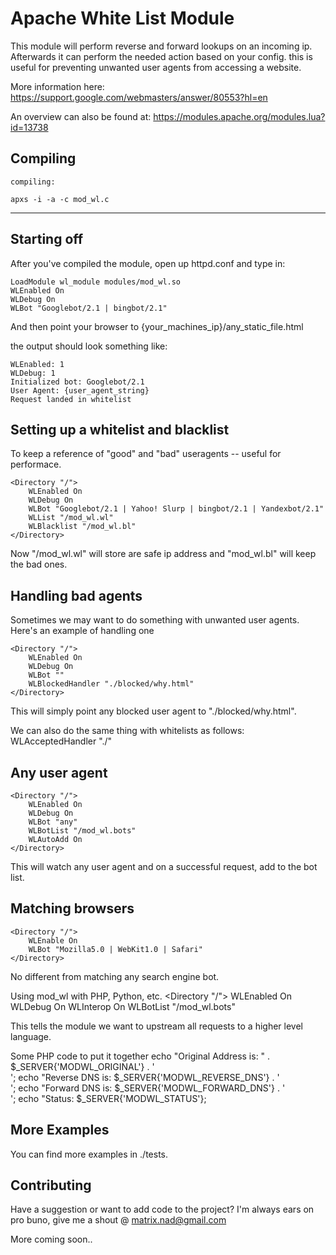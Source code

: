 Apache White List Module
===================================================

This module will perform reverse and forward lookups on an incoming ip.
Afterwards it can perform the needed action based on your config. this is useful for preventing unwanted user agents from accessing a 
website. 

More information here:
https://support.google.com/webmasters/answer/80553?hl=en

An overview can also be found at:
https://modules.apache.org/modules.lua?id=13738


Compiling
------------------------------------

	compiling:

	apxs -i -a -c mod_wl.c

------------------------------------

Starting off
-----------------------------------

After you've compiled the module, open up httpd.conf
and type in:

	LoadModule wl_module modules/mod_wl.so
	WLEnabled On
	WLDebug On
	WLBot "Googlebot/2.1 | bingbot/2.1"

And then point your browser to
{your_machines_ip}/any_static_file.html

the output should look something like:

	WLEnabled: 1
	WLDebug: 1
	Initialized bot: Googlebot/2.1
	User Agent: {user_agent_string}
	Request landed in whitelist

Setting up a whitelist and blacklist
------------------------

To keep a reference of "good" and "bad" useragents -- useful
for performace.

	<Directory "/">
		WLEnabled On
		WLDebug On
		WLBot "Googlebot/2.1 | Yahoo! Slurp | bingbot/2.1 | Yandexbot/2.1"
		WLList "/mod_wl.wl"
		WLBlacklist "/mod_wl.bl"
	</Directory>

Now "/mod_wl.wl" will store are safe ip address and "mod_wl.bl" will
keep the bad ones. 


Handling bad agents
---------------------

Sometimes we may want to do something with unwanted user agents. 
Here's an example of handling one 

	<Directory "/">
		WLEnabled On
		WLDebug On
		WLBot ""
		WLBlockedHandler "./blocked/why.html"
	</Directory>

This will simply point any blocked user agent to "./blocked/why.html".

We can also do the same thing with whitelists as follows:
WLAcceptedHandler "./"

Any user agent
-----------------

	<Directory "/">
		WLEnabled On
		WLDebug On
		WLBot "any"
		WLBotList "/mod_wl.bots"
		WLAutoAdd On
	</Directory>

This will watch any user agent and on a successful
request, add to the bot list. 


Matching browsers
------------------

	<Directory "/">
		WLEnable On
		WLBot "Mozilla5.0 | WebKit1.0 | Safari"
	</Directory>

No different from matching any search engine
bot.


Using mod_wl with PHP, Python, etc.
	<Directory "/">
		WLEnabled On
		WLDebug On
		WLInterop On
		WLBotList "/mod_wl.bots"
	</Directory>

This tells the module we want to upstream all
requests to a higher level language.

Some PHP code to put it together
	echo "Original Address is: " . $_SERVER{'MODWL_ORIGINAL'} . '<br />';
	echo "Reverse DNS is: $_SERVER{'MODWL_REVERSE_DNS'} . '<br/>';
	echo "Forward DNS is: $_SERVER{'MODWL_FORWARD_DNS'} . '<br/>';
	echo "Status: $_SERVER{'MODWL_STATUS'};


More Examples
------------------
You can find more examples in ./tests. 


Contributing
-----------------
Have a suggestion or want to add code to the 
project? I'm always ears on pro buno, give me a shout
@ matrix.nad@gmail.com   

More coming soon..

